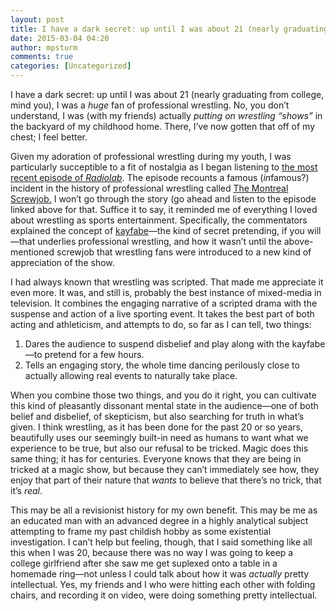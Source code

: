 ```yaml
---
layout: post
title: I have a dark secret: up until I was about 21 (nearly graduating from college, mind you), I was a…
date: 2015-03-04 04:20
author: mpsturm
comments: true
categories: [Uncategorized]
---
```



<p>I have a dark secret: up until I was about 21 (nearly graduating from college, mind you), I was a <em>huge</em> fan of professional wrestling. No, you don’t understand, I was (with my friends) actually <em>putting on wrestling “shows”</em> in the backyard of my childhood home. There, I’ve now gotten that off of my chest; I feel better.</p>
<p>Given my adoration of professional wrestling during my youth, I was particularly succeptible to a fit of nostalgia as I began listening to <a href="http://www.radiolab.org/story/la-mancha-screwjob/" target="_blank">the most recent episode of <em>Radiolab</em></a>. The episode recounts a famous (<em>in</em>famous?) incident in the history of professional wrestling called <a href="http://en.wikipedia.org/wiki/Montreal_Screwjob" target="_blank">The Montreal Screwjob.</a> I won’t go through the story (go ahead and listen to the episode linked above for that. Suffice it to say, it reminded me of everything I loved about wrestling as sports entertainment. Specifically, the commentators explained the concept of <a href="http://en.wikipedia.org/wiki/Kayfabe" target="_blank">kayfabe</a>—the kind of secret pretending, if you will—that underlies professional wrestling, and how it wasn’t until the above-mentioned screwjob that wrestling fans were introduced to a new kind of appreciation of the show.</p>
<p>I had always known that wrestling was scripted. That made me appreciate it even more. It was, and still is, probably the best instance of mixed-media in television. It combines the engaging narrative of a scripted drama with the suspense and action of a live sporting event. It takes the best part of both acting and athleticism, and attempts to do, so far as I can tell, two things:</p>
<ol>
<li>Dares the audience to suspend disbelief and play along with the kayfabe—to pretend for a few hours.</li>
<li>Tells an engaging story, the whole time dancing perilously close to actually allowing real events to naturally take place.</li>
</ol>
<p>When you combine those two things, and you do it right, you can cultivate this kind of pleasantly dissonant mental state in the audience—one of both belief and disbelief, of skepticism, but also searching for truth in what’s given. I think wrestling, as it has been done for the past 20 or so years, beautifully uses our seemingly built-in need as humans to want what we experience to be true, but also our refusal to be tricked. Magic does this same thing; it has for centuries. Everyone knows that they are being in tricked at a magic show, but because they can’t immediately see how, they enjoy that part of their nature that <em>wants</em> to believe that there’s no trick, that it’s <em>real</em>.</p>
<p>This may be all a revisionist history for my own benefit. This may be me as an educated man with an advanced degree in a highly analytical subject attempting to frame my past childish hobby as some existential investigation. I can’t help but feeling, though, that I said something like all this when I was 20, because there was no way I was going to keep a college girlfriend after she saw me get suplexed onto a table in a homemade ring—not unless I could talk about how it was <em>actually</em> pretty intellectual. Yes, my friends and I who were hitting each other with folding chairs, and recording it on video, were doing something pretty intellectual.</p>

